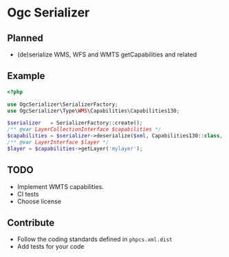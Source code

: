 # Ogc Serializer


## Planned

* (de)serialize WMS, WFS and WMTS getCapabilities and related

## Example

```php
<?php

use OgcSerializer\SerializerFactory;
use OgcSerializer\Type\WMS\Capabilities\Capabilities130;

$serializer   = SerializerFactory::create();
/** @var LayerCollectionInterface $capabilities */
$capabilities = $serializer->deserialize($xml, Capabilities130::class, 'xml');
/** @var LayerInterface $layer */
$layer = $capabilities->getLayer('mylayer');
```


## TODO 

* Implement WMTS capabilities.
* CI tests
* Choose license

## Contribute

* Follow the coding standards defined in `phpcs.xml.dist`
* Add tests for your code
 